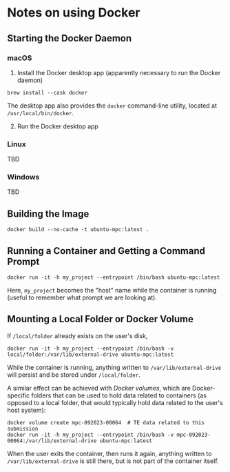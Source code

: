 # Notes on using Docker

## Starting the Docker Daemon

### macOS

1. Install the Docker desktop app (apparently necessary to run the Docker daemon)
```
brew install --cask docker
```
The desktop app also provides the `docker` command-line utility, located at `/usr/local/bin/docker`.

2. Run the Docker desktop app

### Linux

TBD

### Windows

TBD

## Building the Image

```
docker build --no-cache -t ubuntu-mpc:latest .
```

## Running a Container and Getting a Command Prompt

```
docker run -it -h my_project --entrypoint /bin/bash ubuntu-mpc:latest
```

Here, `my_project` becomes the "host" name while the container is running (useful to remember what prompt we are looking at).

## Mounting a Local Folder or Docker Volume

If `/local/folder` already exists on the user's disk,
```
docker run -it -h my_project --entrypoint /bin/bash -v local/folder:/var/lib/external-drive ubuntu-mpc:latest
```

While the container is running, anything written to `/var/lib/external-drive` will persist and be stored under `/local/folder`.

A similar effect can be achieved with *Docker volumes*, which are Docker-specific folders that can be used to hold data related to containers (as opposed to a local folder, that would typically hold data related to the user's host system):

```
docker volume create mpc-092023-00064  # TE data related to this submission
docker run -it -h my_project --entrypoint /bin/bash -v mpc-092023-00064:/var/lib/external-drive ubuntu-mpc:latest
```

When the user exits the container, then runs it again, anything written to `/var/lib/external-drive` is still there, but is not part of the container itself.
